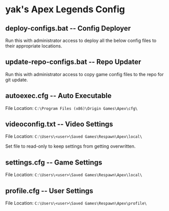 # yak's Apex Legends Config

## deploy-configs.bat -- Config Deployer

Run this with administrator access to deploy all the below config files to their appropriate locations.

## update-repo-configs.bat -- Repo Updater

Run this with administrator access to copy game config files to the repo for git update.

## autoexec.cfg -- Auto Executable

File Location: `C:\Program Files (x86)\Origin Games\Apex\cfg\`

## videoconfig.txt -- Video Settings

File Location: `C:\Users\<user>\Saved Games\Respawn\Apex\local\`

Set file to read-only to keep settings from getting overwritten.

## settings.cfg -- Game Settings

File Location: `C:\Users\<user>\Saved Games\Respawn\Apex\local\`

## profile.cfg -- User Settings

File Location: `C:\Users\<user>\Saved Games\Respawn\Apex\profile\`
